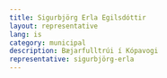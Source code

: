 ```yaml
---
title: Sigurbjörg Erla Egilsdóttir
layout: representative
lang: is
category: municipal
description: Bæjarfulltrúi í Kópavogi
representative: sigurbjörg-erla
---
```

